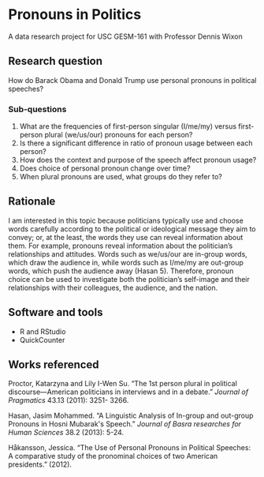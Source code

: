 # Pronouns in Politics

A data research project for USC GESM-161 with Professor Dennis Wixon

## Research question

How do Barack Obama and Donald Trump use personal pronouns in political speeches?

### Sub-questions

1. What are the frequencies of first-person singular (I/me/my) versus first-person plural
(we/us/our) pronouns for each person?
2. Is there a significant difference in ratio of pronoun usage between each person?
3. How does the context and purpose of the speech affect pronoun usage?
4. Does choice of personal pronoun change over time?
5. When plural pronouns are used, what groups do they refer to?

## Rationale

I am interested in this topic because politicians typically use and choose words carefully according to the political or ideological message they aim to convey; or, at the least, the words they use can reveal information about them. For example, pronouns reveal information about the politician’s relationships and attitudes. Words such as we/us/our are in-group words, which draw the audience in, while words such as I/me/my are out-group words, which push the audience away (Hasan 5). Therefore, pronoun choice can be used to investigate both the politician’s self-image and their relationships with their colleagues, the audience, and the nation.

## Software and tools

* R and RStudio
* QuickCounter

## Works referenced

Proctor, Katarzyna and Lily I-Wen Su. “The 1st person plural in political discourse—American politicians in interviews and in a debate.” *Journal of Pragmatics* 43.13 (2011): 3251- 3266.

Hasan, Jasim Mohammed. “A Linguistic Analysis of In-group and out-group Pronouns in Hosni Mubarak's Speech.” *Journal of Basra researches for Human Sciences* 38.2 (2013): 5-24.

Håkansson, Jessica. “The Use of Personal Pronouns in Political Speeches: A comparative study of the pronominal choices of two American presidents.” (2012).